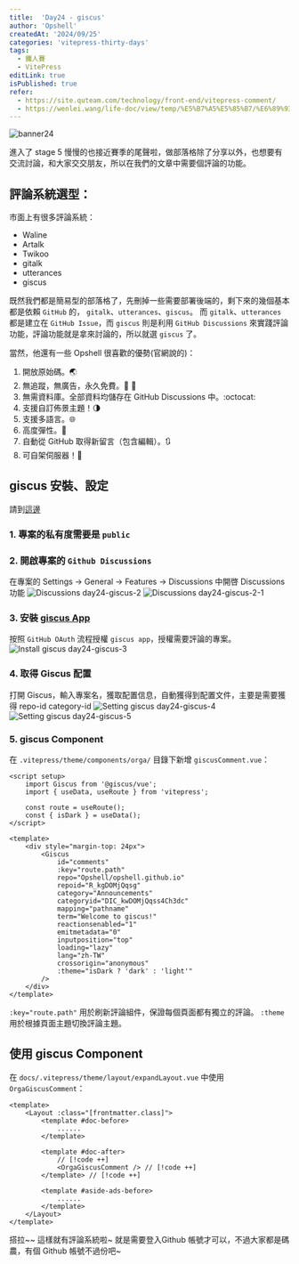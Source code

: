 ```yaml
---
title:  'Day24 - giscus'
author: 'Opshell'
createdAt: '2024/09/25'
categories: 'vitepress-thirty-days'
tags:
  - 鐵人賽
  - VitePress
editLink: true
isPublished: true
refer:
  - https://site.quteam.com/technology/front-end/vitepress-comment/
  - https://wenlei.wang/life-doc/view/temp/%E5%B7%A5%E5%85%B7/%E6%89%93%E9%80%A0%E7%AB%99%E7%82%B9/%E7%AB%99%E7%82%B9%E6%B7%BB%E5%8A%A0%E8%AF%84%E8%AE%BA%E7%B3%BB%E7%BB%9F.html#giscus
---
```


![banner24](https://ithelp.ithome.com.tw/upload/images/20240925/20109918OCbos8fHO8.png)

進入了 stage 5 慢慢的也接近賽季的尾聲啦，做部落格除了分享以外，也想要有交流討論，和大家交交朋友，所以在我們的文章中需要個評論的功能。

## 評論系統選型：
市面上有很多評論系統：
- Waline
- Artalk
- Twikoo
- gitalk
- utterances
- giscus

既然我們都是簡易型的部落格了，先刪掉一些需要部署後端的，剩下來的幾個基本都是依賴 `GitHub` 的， `gitalk`、`utterances`、`giscus`。
而 `gitalk`、`utterances` 都是建立在 `GitHub Issue`，而 `giscus` 則是利用 `GitHub Discussions` 來實踐評論功能，評論功能就是拿來討論的，所以就選 `giscus` 了。

當然，他還有一些 Opshell 很喜歡的優勢(官網說的)：
1. 開放原始碼。🌏
2. 無追蹤，無廣告，永久免費。📡 🚫
3. 無需資料庫。全部資料均儲存在 GitHub Discussions 中。:octocat:
4. 支援自訂佈景主題！🌗
5. 支援多語言。🌐
6. 高度彈性。🔧
7. 自動從 GitHub 取得新留言（包含編輯）。🔃
8. 可自架伺服器！🤳

## giscus 安裝、設定
請到[這邊](https://giscus.app/zh-TW)

### 1. 專案的私有度需要是 `public`
### 2. 開啟專案的 `Github Discussions`
在專案的 Settings -> General -> Features -> Discussions 中開啓 Discussions 功能
![Discussions day24-giscus-2](https://ithelp.ithome.com.tw/upload/images/20240925/20109918xvqwIUOy4K.png)
![Discussions day24-giscus-2-1](https://ithelp.ithome.com.tw/upload/images/20240925/201099183BMKByPwJ4.png)

### 3. 安裝 [giscus App](https://github.com/apps/giscus)
按照 `GitHub OAuth` 流程授權 `giscus app`，授權需要評論的專案。
![Install giscus day24-giscus-3](https://ithelp.ithome.com.tw/upload/images/20240925/20109918IDafM3UJMM.png)

### 4. 取得 Giscus 配置
打開 Giscus，輸入專案名，獲取配置信息，自動獲得到配置文件，主要是需要獲得 repo-id category-id
![Setting giscus day24-giscus-4](https://ithelp.ithome.com.tw/upload/images/20240925/20109918VBSE8PuMEE.png)
![Setting giscus day24-giscus-5](https://ithelp.ithome.com.tw/upload/images/20240925/20109918xsW77kyYsi.png)

### 5. giscus Component
在 `.vitepress/theme/components/orga/` 目錄下新增 `giscusComment.vue`：

```vue
<script setup>
    import Giscus from '@giscus/vue';
    import { useData, useRoute } from 'vitepress';

    const route = useRoute();
    const { isDark } = useData();
</script>

<template>
    <div style="margin-top: 24px">
        <Giscus
            id="comments"
            :key="route.path"
            repo="Opshell/opshell.github.io"
            repoid="R_kgDOMjQqsg"
            category="Announcements"
            categoryid="DIC_kwDOMjQqss4Ch3dc"
            mapping="pathname"
            term="Welcome to giscus!"
            reactionsenabled="1"
            emitmetadata="0"
            inputposition="top"
            loading="lazy"
            lang="zh-TW"
            crossorigin="anonymous"
            :theme="isDark ? 'dark' : 'light'"
        />
    </div>
</template>
```

`:key="route.path"` 用於刷新評論組件，保證每個頁面都有獨立的評論。
`:theme` 用於根據頁面主題切換評論主題。

## 使用 giscus Component
在 `docs/.vitepress/theme/layout/expandLayout.vue` 中使用 `OrgaGiscusComment`：

```vue
<template>
    <Layout :class="[frontmatter.class]">
        <template #doc-before>
            ......
        </template>

        <template #doc-after>
            // [!code ++]
            <OrgaGiscusComment /> // [!code ++]
        </template> // [!code ++]

        <template #aside-ads-before>
            ......
        </template>
    </Layout>
</template>
```

搭拉~~  這樣就有評論系統啦~  就是需要登入Github 帳號才可以，不過大家都是碼農，有個 Github 帳號不過份吧~
